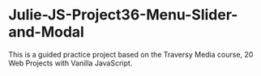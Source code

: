 # Julie-JS-Project36-Menu-Slider-and-Modal
This is a guided practice project based on the Traversy Media course, 20 Web Projects with Vanilla JavaScript.

